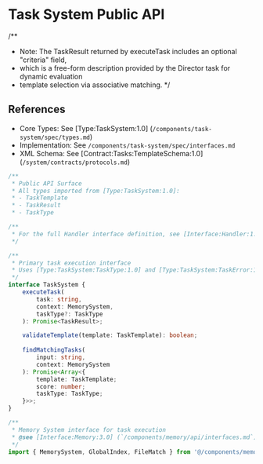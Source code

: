 # Task System Public API

/**
 * Note: The TaskResult returned by executeTask includes an optional "criteria" field,
 * which is a free-form description provided by the Director task for dynamic evaluation
 * template selection via associative matching.
 */

## References

- Core Types: See [Type:TaskSystem:1.0] (`/components/task-system/spec/types.md`)
- Implementation: See `/components/task-system/spec/interfaces.md`
- XML Schema: See [Contract:Tasks:TemplateSchema:1.0] (`/system/contracts/protocols.md`)

```typescript
/**
 * Public API Surface
 * All types imported from [Type:TaskSystem:1.0]:
 * - TaskTemplate
 * - TaskResult 
 * - TaskType

/** 
 * For the full Handler interface definition, see [Interface:Handler:1.0] in spec/interfaces.md
 */

/**
 * Primary task execution interface
 * Uses [Type:TaskSystem:TaskType:1.0] and [Type:TaskSystem:TaskError:1.0]
 */
interface TaskSystem {
    executeTask(
        task: string,
        context: MemorySystem,
        taskType?: TaskType
    ): Promise<TaskResult>;

    validateTemplate(template: TaskTemplate): boolean;
  
    findMatchingTasks(
        input: string,
        context: MemorySystem
    ): Promise<Array<{
        template: TaskTemplate;
        score: number;
        taskType: TaskType;
    }>>;
}

/**
 * Memory System interface for task execution
 * @see [Interface:Memory:3.0] (`/components/memory/api/interfaces.md`)
 */
import { MemorySystem, GlobalIndex, FileMatch } from '@/components/memory/api/interfaces';
```
